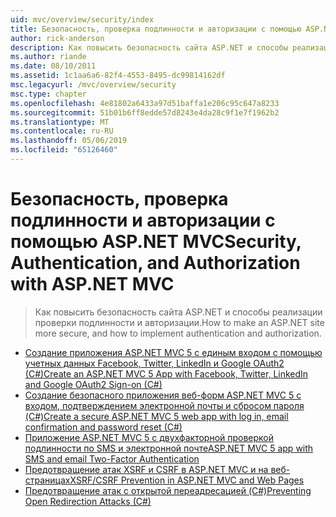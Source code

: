 ```yaml
---
uid: mvc/overview/security/index
title: Безопасность, проверка подлинности и авторизации с помощью ASP.NET MVC | Документация Майкрософт
author: rick-anderson
description: Как повысить безопасность сайта ASP.NET и способы реализации проверки подлинности и авторизации.
ms.author: riande
ms.date: 08/10/2011
ms.assetid: 1c1aa6a6-82f4-4553-8495-dc99814162df
msc.legacyurl: /mvc/overview/security
msc.type: chapter
ms.openlocfilehash: 4e81802a6433a97d51baffa1e206c95c647a8233
ms.sourcegitcommit: 51b01b6ff8edde57d8243e4da28c9f1e7f1962b2
ms.translationtype: MT
ms.contentlocale: ru-RU
ms.lasthandoff: 05/06/2019
ms.locfileid: "65126460"
---
```

# <a name="security-authentication-and-authorization-with-aspnet-mvc"></a><span data-ttu-id="be9c1-103">Безопасность, проверка подлинности и авторизации с помощью ASP.NET MVC</span><span class="sxs-lookup"><span data-stu-id="be9c1-103">Security, Authentication, and Authorization with ASP.NET MVC</span></span>

> <span data-ttu-id="be9c1-104">Как повысить безопасность сайта ASP.NET и способы реализации проверки подлинности и авторизации.</span><span class="sxs-lookup"><span data-stu-id="be9c1-104">How to make an ASP.NET site more secure, and how to implement authentication and authorization.</span></span>

- [<span data-ttu-id="be9c1-105">Создание приложения ASP.NET MVC 5 с единым входом с помощью учетных данных Facebook, Twitter, LinkedIn и Google OAuth2 (C#)</span><span class="sxs-lookup"><span data-stu-id="be9c1-105">Create an ASP.NET MVC 5 App with Facebook, Twitter, LinkedIn and Google OAuth2 Sign-on (C#)</span></span>](create-an-aspnet-mvc-5-app-with-facebook-and-google-oauth2-and-openid-sign-on.md)
- [<span data-ttu-id="be9c1-106">Создание безопасного приложения веб-форм ASP.NET MVC 5 с входом, подтверждением электронной почты и сбросом пароля (C#)</span><span class="sxs-lookup"><span data-stu-id="be9c1-106">Create a secure ASP.NET MVC 5 web app with log in, email confirmation and password reset (C#)</span></span>](create-an-aspnet-mvc-5-web-app-with-email-confirmation-and-password-reset.md)
- [<span data-ttu-id="be9c1-107">Приложение ASP.NET MVC 5 с двухфакторной проверкой подлинности по SMS и электронной почте</span><span class="sxs-lookup"><span data-stu-id="be9c1-107">ASP.NET MVC 5 app with SMS and email Two-Factor Authentication</span></span>](aspnet-mvc-5-app-with-sms-and-email-two-factor-authentication.md)
- [<span data-ttu-id="be9c1-108">Предотвращение атак XSRF и CSRF в ASP.NET MVC и на веб-страницах</span><span class="sxs-lookup"><span data-stu-id="be9c1-108">XSRF/CSRF Prevention in ASP.NET MVC and Web Pages</span></span>](xsrfcsrf-prevention-in-aspnet-mvc-and-web-pages.md)
- [<span data-ttu-id="be9c1-109">Предотвращение атак с открытой переадресацией (C#)</span><span class="sxs-lookup"><span data-stu-id="be9c1-109">Preventing Open Redirection Attacks (C#)</span></span>](preventing-open-redirection-attacks.md)

